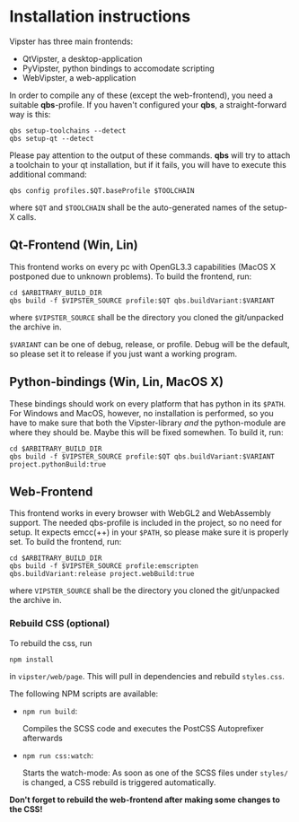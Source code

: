 # Installation instructions

Vipster has three main frontends:
- QtVipster, a desktop-application
- PyVipster, python bindings to accomodate scripting
- WebVipster, a web-application

In order to compile any of these (except the web-frontend),
you need a suitable **qbs**-profile.
If you haven't configured your **qbs**, a straight-forward way is this:

```
qbs setup-toolchains --detect
qbs setup-qt --detect
```
Please pay attention to the output of these commands.
**qbs** will try to attach a toolchain to your qt installation, but if it fails,
you will have to execute this additional command:
```
qbs config profiles.$QT.baseProfile $TOOLCHAIN
```
where `$QT` and `$TOOLCHAIN` shall be the auto-generated names of the setup-X calls.


## Qt-Frontend (Win, Lin)

This frontend works on every pc with OpenGL3.3 capabilities (MacOS X postponed due to unknown problems).
To build the frontend, run:

```
cd $ARBITRARY_BUILD_DIR
qbs build -f $VIPSTER_SOURCE profile:$QT qbs.buildVariant:$VARIANT
```

where `$VIPSTER_SOURCE` shall be the directory you cloned the git/unpacked the archive in.

`$VARIANT` can be one of debug, release, or profile.
Debug will be the default, so please set it to release if you just want a working program.


## Python-bindings (Win, Lin, MacOS X)

These bindings should work on every platform that has python in its `$PATH`.
For Windows and MacOS, however, no installation is performed,
so you have to make sure that both the Vipster-library *and* the python-module are where they should be.
Maybe this will be fixed somewhen.
To build it, run:

```
cd $ARBITRARY_BUILD_DIR
qbs build -f $VIPSTER_SOURCE profile:$QT qbs.buildVariant:$VARIANT project.pythonBuild:true
```


## Web-Frontend

This frontend works in every browser with WebGL2 and WebAssembly support.
The needed qbs-profile is included in the project, so no need for setup.
It expects emcc(++) in your `$PATH`, so please make sure it is properly set.
To build the frontend, run:

```
cd $ARBITRARY_BUILD_DIR
qbs build -f $VIPSTER_SOURCE profile:emscripten qbs.buildVariant:release project.webBuild:true
```

where `VIPSTER_SOURCE` shall be the directory you cloned the git/unpacked the archive in.


### Rebuild CSS (optional)

To rebuild the css, run
```
npm install
```
in `vipster/web/page`. This will pull in dependencies and rebuild `styles.css`.

The following NPM scripts are available:

* `npm run build`:

    Compiles the SCSS code and executes the PostCSS Autoprefixer afterwards

* `npm run css:watch`:

    Starts the watch-mode: As soon as one of the SCSS files under `styles/` is changed, a CSS rebuild is triggered automatically.

**Don't forget to rebuild the web-frontend after making some changes to the CSS!**
